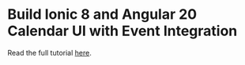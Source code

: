 # Build Ionic 8 and Angular 20 Calendar UI with Event Integration

Read the full tutorial [here]().
